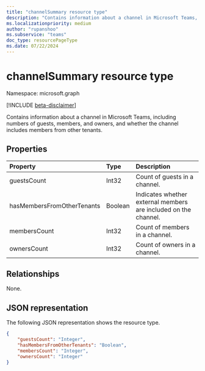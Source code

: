 ```yaml
---
title: "channelSummary resource type"
description: "Contains information about a channel in Microsoft Teams, including numbers of guests, members, and owners, and whether the channel includes members from other tenants."
ms.localizationpriority: medium
author: "rupanshoo"
ms.subservice: "teams"
doc_type: resourcePageType
ms.date: 07/22/2024
---
```


# channelSummary resource type

Namespace: microsoft.graph

[!INCLUDE [beta-disclaimer](../../includes/beta-disclaimer.md)]

Contains information about a channel in Microsoft Teams, including numbers of guests, members, and owners, and whether the channel includes members from other tenants.

## Properties
| Property	   | Type	|Description|
|:---------------|:--------|:----------|
|guestsCount|Int32|Count of guests in a channel.|
|hasMembersFromOtherTenants|Boolean|Indicates whether external members are included on the channel.|
|membersCount|Int32|Count of members in a channel.|
|ownersCount|Int32|Count of owners in a channel.|

## Relationships
None.

## JSON representation

The following JSON representation shows the resource type.

<!-- {
  "blockType": "resource",
  "@odata.type": "microsoft.graph.channelSummary"
}-->

```json
{
    "guestsCount": "Integer",
    "hasMembersFromOtherTenants": "Boolean",
    "membersCount": "Integer",
    "ownersCount": "Integer"
}
```
